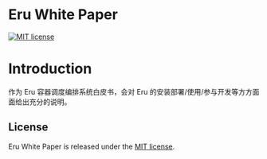 # Eru White Paper
[![MIT license](https://img.shields.io/github/license/mashape/apistatus.svg)](https://opensource.org/licenses/MIT)

# Introduction

作为 Eru 容器调度编排系统白皮书，会对 Eru 的安装部署/使用/参与开发等方方面面给出充分的说明。

## License
Eru White Paper is released under the [MIT license](https://github.com/projecteru2/white-paper/blob/master/LICENSE).
